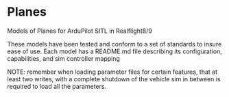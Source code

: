 # Planes
Models of Planes for ArduPilot SITL in Realflight8/9

These models have been tested and conform to a set of standards to insure ease of use.
Each model has a README.md file describing its configuration, capabilities, and sim controller mapping

NOTE: remember when loading parameter files for certain features, that at least two writes, with a complete shutdown of the vehicle sim in between is required to load all the parameters.